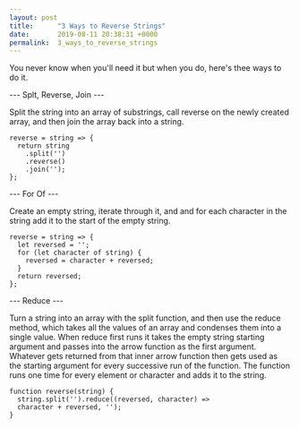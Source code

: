 ```yaml
---
layout: post
title:      "3 Ways to Reverse Strings"
date:       2019-08-11 20:38:31 +0000
permalink:  3_ways_to_reverse_strings
---
```



You never know when you'll need it but when you do, here's thee ways to do it.

--- Splt, Reverse, Join ---

Split the string into an array of substrings, call reverse on the newly created array, and then join the array back into a string.

```
reverse = string => {
  return string
    .split('')
    .reverse()
    .join('');
};
```


--- For Of ---

Create an empty string, iterate through it, and and for each character in the string add it to the start of the empty string.

```
reverse = string => {
  let reversed = '';
  for (let character of string) {
    reversed = character + reversed;
  }
  return reversed;
};
```


--- Reduce ---

Turn a string into an array with the split function, and then use the reduce method, which takes all the values of an array and condenses them into a single value. When reduce first runs it takes the empty string starting argument and passes into the arrow function as the first argument. Whatever gets returned from that inner arrow function then gets used as the starting argument for every successive run of the function. The function runs one time for every element or character and adds it to the string.

```
function reverse(string) {
  string.split('').reduce((reversed, character) => 
  character + reversed, '');
}
```


